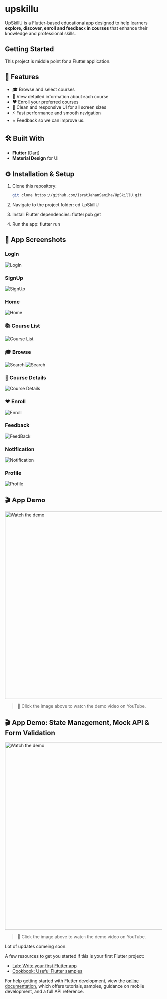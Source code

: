 # upskillu

UpSkillU is a Flutter-based educational app designed to help learners **explore, discover,  enroll and feedback in courses** that enhance their knowledge and professional skills.

## Getting Started

This project is middle point for a Flutter application.

## 🚀 Features
- 🎓 Browse and select courses   
- 📖 View detailed information about each course  
- ❤️ Enroll your preferred courses  
- 🌈 Clean and responsive UI for all screen sizes  
- ⚡ Fast performance and smooth navigation
- ⭐ Feedback so we can improve us.

## 🛠️ Built With
- **Flutter** (Dart)  
- **Material Design** for UI

## ⚙️ Installation & Setup

1. Clone this repository:
   ```bash
   git clone https://github.com/IsratJahanSamiha/UpSkillU.git

2. Navigate to the project folder:
   cd UpSkillU

3. Install Flutter dependencies:
  flutter pub get
  
4. Run the app:
  flutter run


## 📱 App Screenshots

### LogIn
![LogIn](assets/screenshot/login.PNG)

### SignUp
![SignUp](assets/screenshot/signup.PNG)

### Home
![Home](assets/screenshot/homepage.PNG)

### 📚 Course List
![Course List](assets/screenshot/coursepage.PNG)

### 🎓 Browse
![Search](assets/screenshot/search.PNG)
![Search](assets/screenshot/searchnone.PNG)

### 📖 Course Details
![Course Details](assets/screenshot/course_details.PNG)

### ❤️ Enroll
![Enroll](assets/screenshot/enrolled.PNG)

### Feedback
![FeedBack](assets/screenshot/feedback_section.PNG)


### Notification
![Notification](assets/screenshot/notification.PNG)

### Profile
![Profile](assets/screenshot/profile.PNG)

## 🎬 App Demo

<a href="https://youtube.com/shorts/-wZjWKIYC_c" target="_blank">
  <img src="https://img.youtube.com/vi/-wZjWKIYC_c/0.jpg" alt="Watch the demo" width="600" />
</a>

> 📱 Click the image above to watch the demo video on YouTube.



## 🎬 App Demo: State Management, Mock API & Form Validation

<a href="https://youtu.be/Nca3qqsOyVU" target="_blank">
  <img src="https://img.youtube.com/vi/Nca3qqsOyVU/0.jpg" alt="Watch the demo" width="600" />
</a>

> 📱 Click the image above to watch the demo video on YouTube.


Lot of updates comeing soon.



A few resources to get you started if this is your first Flutter project:

- [Lab: Write your first Flutter app](https://docs.flutter.dev/get-started/codelab)
- [Cookbook: Useful Flutter samples](https://docs.flutter.dev/cookbook)

For help getting started with Flutter development, view the
[online documentation](https://docs.flutter.dev/), which offers tutorials,
samples, guidance on mobile development, and a full API reference.
